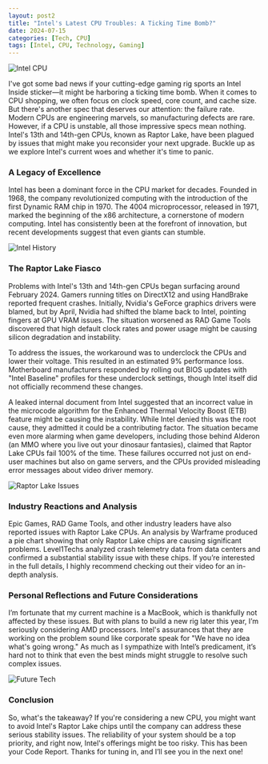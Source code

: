 ```yaml
---
layout: post2
title: "Intel's Latest CPU Troubles: A Ticking Time Bomb?"
date: 2024-07-15
categories: [Tech, CPU]
tags: [Intel, CPU, Technology, Gaming]
---
```


![Intel CPU](https://i.ebayimg.com/images/g/Ox4AAOSwEYNfBb~s/s-l1600.jpg) <!-- Placeholder for Intel CPU image -->

I've got some bad news if your cutting-edge gaming rig sports an Intel Inside sticker—it might be harboring a ticking time bomb. When it comes to CPU shopping, we often focus on clock speed, core count, and cache size. But there's another spec that deserves our attention: the failure rate. Modern CPUs are engineering marvels, so manufacturing defects are rare. However, if a CPU is unstable, all those impressive specs mean nothing. Intel's 13th and 14th-gen CPUs, known as Raptor Lake, have been plagued by issues that might make you reconsider your next upgrade. Buckle up as we explore Intel's current woes and whether it's time to panic.

### A Legacy of Excellence

Intel has been a dominant force in the CPU market for decades. Founded in 1968, the company revolutionized computing with the introduction of the first Dynamic RAM chip in 1970. The 4004 microprocessor, released in 1971, marked the beginning of the x86 architecture, a cornerstone of modern computing. Intel has consistently been at the forefront of innovation, but recent developments suggest that even giants can stumble.

![Intel History](https://upload.wikimedia.org/wikipedia/commons/thumb/9/97/Intel_Headquarters_in_2023.jpg/1200px-Intel_Headquarters_in_2023.jpg) <!-- Placeholder for Intel History image -->

### The Raptor Lake Fiasco

Problems with Intel's 13th and 14th-gen CPUs began surfacing around February 2024. Gamers running titles on DirectX12 and using HandBrake reported frequent crashes. Initially, Nvidia's GeForce graphics drivers were blamed, but by April, Nvidia had shifted the blame back to Intel, pointing fingers at GPU VRAM issues. The situation worsened as RAD Game Tools discovered that high default clock rates and power usage might be causing silicon degradation and instability.

To address the issues, the workaround was to underclock the CPUs and lower their voltage. This resulted in an estimated 9% performance loss. Motherboard manufacturers responded by rolling out BIOS updates with "Intel Baseline" profiles for these underclock settings, though Intel itself did not officially recommend these changes.

A leaked internal document from Intel suggested that an incorrect value in the microcode algorithm for the Enhanced Thermal Velocity Boost (ETB) feature might be causing the instability. While Intel denied this was the root cause, they admitted it could be a contributing factor. The situation became even more alarming when game developers, including those behind Alderon (an MMO where you live out your dinosaur fantasies), claimed that Raptor Lake CPUs fail 100% of the time. These failures occurred not just on end-user machines but also on game servers, and the CPUs provided misleading error messages about video driver memory.

![Raptor Lake Issues](https://cdn.wccftech.com/wp-content/uploads/2022/09/Intel-Raptor-Lake-CPU-Feature-Image.jpg) <!-- Placeholder for Raptor Lake Issues image -->

### Industry Reactions and Analysis

Epic Games, RAD Game Tools, and other industry leaders have also reported issues with Raptor Lake CPUs. An analysis by Warframe produced a pie chart showing that only Raptor Lake chips are causing significant problems. Level1Techs analyzed crash telemetry data from data centers and confirmed a substantial stability issue with these chips. If you’re interested in the full details, I highly recommend checking out their video for an in-depth analysis.

### Personal Reflections and Future Considerations

I’m fortunate that my current machine is a MacBook, which is thankfully not affected by these issues. But with plans to build a new rig later this year, I’m seriously considering AMD processors. Intel's assurances that they are working on the problem sound like corporate speak for "We have no idea what's going wrong." As much as I sympathize with Intel’s predicament, it’s hard not to think that even the best minds might struggle to resolve such complex issues.

![Future Tech](https://c02.purpledshub.com/uploads/sites/41/2018/08/22-ideas-606ea9b.jpg) <!-- Placeholder for Future Tech image -->

### Conclusion

So, what's the takeaway? If you're considering a new CPU, you might want to avoid Intel's Raptor Lake chips until the company can address these serious stability issues. The reliability of your system should be a top priority, and right now, Intel's offerings might be too risky. This has been your Code Report. Thanks for tuning in, and I’ll see you in the next one!

